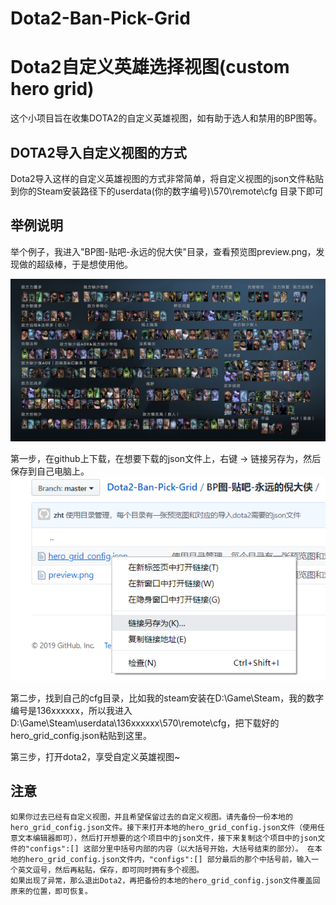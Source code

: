 # Dota2-Ban-Pick-Grid
# Dota2自定义英雄选择视图(custom hero grid)
这个小项目旨在收集DOTA2的自定义英雄视图，如有助于选人和禁用的BP图等。


## DOTA2导入自定义视图的方式
Dota2导入这样的自定义英雄视图的方式非常简单，将自定义视图的json文件粘贴到你的Steam安装路径下的userdata\(你的数字编号)\570\remote\cfg 目录下即可


## 举例说明
举个例子，我进入"BP图-贴吧-永远的倪大侠"目录，查看预览图preview.png，发现做的超级棒，于是想使用他。

![image](https://github.com/zhtisi/Dota2-Ban-Pick-Grid/blob/master/BP%E5%9B%BE-%E8%B4%B4%E5%90%A7-%E6%B0%B8%E8%BF%9C%E7%9A%84%E5%80%AA%E5%A4%A7%E4%BE%A0/preview.png)

第一步，在github上下载，在想要下载的json文件上，右键 -> 链接另存为，然后保存到自己电脑上。
![image](https://github.com/zhtisi/Dota2-Ban-Pick-Grid/blob/master/save.png)

第二步，找到自己的cfg目录，比如我的steam安装在D:\Game\Steam，我的数字编号是136xxxxxx，所以我进入D:\Game\Steam\userdata\136xxxxxx\570\remote\cfg，把下载好的hero_grid_config.json粘贴到这里。

第三步，打开dota2，享受自定义英雄视图~

## 注意
    如果你过去已经有自定义视图，并且希望保留过去的自定义视图。请先备份一份本地的hero_grid_config.json文件。接下来打开本地的hero_grid_config.json文件（使用任意文本编辑器即可），然后打开想要的这个项目中的json文件，接下来复制这个项目中的json文件的"configs":[] 这部分里中括号内部的内容（以大括号开始，大括号结束的部分）。 在本地的hero_grid_config.json文件内，"configs":[] 部分最后的那个中括号前，输入一个英文逗号，然后再粘贴，保存，即可同时拥有多个视图。
    如果出现了异常，那么退出Dota2，再把备份的本地的hero_grid_config.json文件覆盖回原来的位置，即可恢复。
